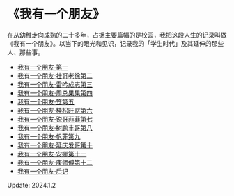 # 《我有一个朋友》

在从幼稚走向成熟的二十多年，占据主要篇幅的是校园，我把这段人生的记录叫做《我有一个朋友》。以当下的眼光和见识，记录我的「学生时代」及其延伸的那些人、那些事。

* [我有一个朋友·第一](https://github.com/ykqmain/MuZhiSuoJi-WoYouYiGePengYou/blob/main/我有一个朋友/我有一个朋友·第一.md)
* [我有一个朋友·壮哥老徐第二](https://github.com/ykqmain/MuZhiSuoJi-WoYouYiGePengYou/blob/main/我有一个朋友/我有一个朋友·壮哥老徐第二.md)
* [我有一个朋友·雷吟成志第三](https://github.com/ykqmain/MuZhiSuoJi-WoYouYiGePengYou/blob/main/我有一个朋友/我有一个朋友·雷吟成志第三.md)
* [我有一个朋友·周总果果第四](https://github.com/ykqmain/MuZhiSuoJi-WoYouYiGePengYou/blob/main/我有一个朋友/我有一个朋友·周总果果第四.md)
* [我有一个朋友·笠第五](https://github.com/ykqmain/MuZhiSuoJi-WoYouYiGePengYou/blob/main/我有一个朋友/我有一个朋友·笠第五.md)
* [我有一个朋友·桂松旺财第六](https://github.com/ykqmain/MuZhiSuoJi-WoYouYiGePengYou/blob/main/我有一个朋友/我有一个朋友·桂松旺财第六.md)
* [我有一个朋友·锐哥菲菲第七](https://github.com/ykqmain/MuZhiSuoJi-WoYouYiGePengYou/blob/main/我有一个朋友/我有一个朋友·锐哥菲菲第七.md)
* [我有一个朋友·树鹏丰哥第八](https://github.com/ykqmain/MuZhiSuoJi-WoYouYiGePengYou/blob/main/我有一个朋友/我有一个朋友·树鹏丰哥第八.md)
* [我有一个朋友·帆菲第九](https://github.com/ykqmain/MuZhiSuoJi-WoYouYiGePengYou/blob/main/我有一个朋友/我有一个朋友·帆菲第九.md)
* [我有一个朋友·延庆发哥第十](https://github.com/ykqmain/MuZhiSuoJi-WoYouYiGePengYou/blob/main/我有一个朋友/我有一个朋友·延庆发哥第十.md)
* [我有一个朋友·安娜第十一](https://github.com/ykqmain/MuZhiSuoJi-WoYouYiGePengYou/blob/main/我有一个朋友/我有一个朋友·安娜第十一.md)
* [我有一个朋友·康师傅第十二](https://github.com/ykqmain/MuZhiSuoJi-WoYouYiGePengYou/blob/main/我有一个朋友/我有一个朋友·康师傅第十二.md)
* [我有一个朋友·后记](https://github.com/ykqmain/MuZhiSuoJi-WoYouYiGePengYou/blob/main/我有一个朋友/我有一个朋友·后记.md)


Update: 2024.1.2
